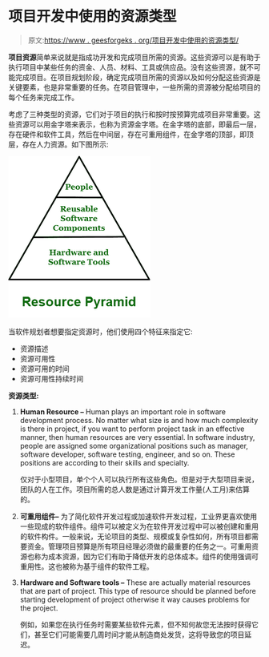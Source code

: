 # 项目开发中使用的资源类型

> 原文:[https://www . geesforgeks . org/项目开发中使用的资源类型/](https://www.geeksforgeeks.org/types-of-resources-used-in-project-development/)

**项目资源**简单来说就是指成功开发和完成项目所需的资源。这些资源可以是有助于执行项目中某些任务的资金、人员、材料、工具或供应品。没有这些资源，就不可能完成项目。在项目规划阶段，确定完成项目所需的资源以及如何分配这些资源是关键要素，也是非常重要的任务。在项目管理中，一些所需的资源被分配给项目的每个任务来完成工作。

考虑了三种类型的资源，它们对于项目的执行和按时按预算完成项目非常重要。这些资源可以用金字塔来表示，也称为资源金字塔。在金字塔的底部，即最后一层，存在硬件和软件工具，然后在中间层，存在可重用组件，在金字塔的顶部，即顶层，存在人力资源。如下图所示:

![](img/437ec73d41ead2b233e340c4fedba377.png)

当软件规划者想要指定资源时，他们使用四个特征来指定它:

*   资源描述
*   资源可用性
*   资源可用的时间
*   资源可用性持续时间

**资源类型:**

1.  **Human Resource –**
    Human plays an important role in software development process. No matter what size is and how much complexity is there in project, if you want to perform project task in an effective manner, then human resources are very essential. In software industry, people are assigned some organizational positions such as manager, software developer, software testing, engineer, and so on. These positions are according to their skills and specialty.

    仅对于小型项目，单个个人可以执行所有这些角色。但是对于大型项目来说，团队的人在工作。项目所需的总人数是通过计算开发工作量(人工月)来估算的。

2.  **可重用组件–**
    为了简化软件开发过程或加速软件开发过程，工业界更喜欢使用一些现成的软件组件。组件可以被定义为在软件开发过程中可以被创建和重用的软件构件。一般来说，无论项目的类型、规模或复杂性如何，所有项目都需要资金。管理项目预算是所有项目经理必须做的最重要的任务之一。可重用资源也称为成本资源，因为它们有助于降低开发的总体成本。组件的使用强调可重用性。这也被称为基于组件的软件工程。
3.  **Hardware and Software tools –**
    These are actually material resources that are part of project. This type of resource should be planned before starting development of project otherwise it way causes problems for the project.

    例如，如果您在执行任务时需要某些软件元素，但不知何故您无法按时获得它们，甚至它们可能需要几周时间才能从制造商处发货，这将导致您的项目延迟。